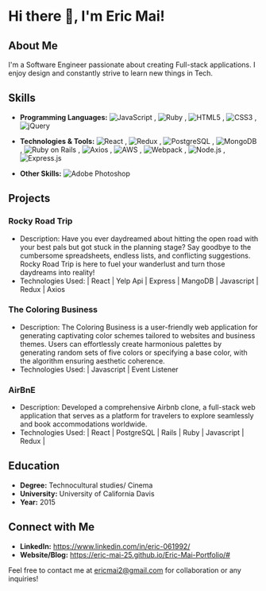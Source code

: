 <link rel="stylesheet" href="https://cdnjs.cloudflare.com/ajax/libs/font-awesome/5.15.4/css/all.min.css" integrity="sha512-XsP+9efayPNDfy0OV9fJzPwiB+LL3lgdbwzB9a/nT8wP7Fp8VK2ULcE+JlwYbEWmEjP2y8p043jY2RU7fAaLIw==" crossorigin="anonymous" referrerpolicy="no-referrer" />

# Hi there 👋, I'm Eric Mai!

## About Me
I'm a Software Engineer passionate about creating Full-stack applications. I enjoy design and constantly strive to learn new things in Tech.

## Skills
- **Programming Languages:** ![JavaScript](https://img.shields.io/badge/-JavaScript-yellow?logo=javascript&logoColor=white&style=flat) , ![Ruby](https://img.shields.io/badge/-Ruby-red?logo=ruby&logoColor=white&style=flat) , ![HTML5](https://img.shields.io/badge/-HTML5-orange?logo=html5&logoColor=white&style=flat) , ![CSS3](https://img.shields.io/badge/-CSS3-blue?logo=css3&logoColor=white&style=flat) , ![jQuery](https://img.shields.io/badge/-jQuery-blue?logo=jquery&logoColor=white&style=flat)



- **Technologies & Tools:** ![React](https://img.shields.io/badge/-React-blue?logo=react&logoColor=white&style=flat) , ![Redux](https://img.shields.io/badge/-Redux-purple?logo=redux&logoColor=white&style=flat) , ![PostgreSQL](https://img.shields.io/badge/-PostgreSQL-blue?logo=postgresql&logoColor=white&style=flat) , ![MongoDB](https://img.shields.io/badge/-MongoDB-green?logo=mongodb&logoColor=white&style=flat) , ![Ruby on Rails](https://img.shields.io/badge/-Rails-red?logo=ruby-on-rails&logoColor=white&style=flat) , ![Axios](https://img.shields.io/badge/-Axios-blue?logo=axios&logoColor=white&style=flat) , ![AWS](https://img.shields.io/badge/-AWS-orange?logo=amazon%20aws&logoColor=white&style=flat) , ![Webpack](https://img.shields.io/badge/-Webpack-8DD6F9?logo=webpack&logoColor=white&style=flat) , ![Node.js](https://img.shields.io/badge/-Node.js-339933?logo=node.js&logoColor=white&style=flat) ,![Express.js](https://img.shields.io/badge/-Express.js-000000?logo=express&logoColor=white&style=flat)


- **Other Skills:** ![Adobe Photoshop](https://img.shields.io/badge/-Adobe%20Photoshop-blue?logo=adobe%20photoshop&logoColor=white&style=flat) 

## Projects
### Rocky Road Trip
- Description: Have you ever daydreamed about hitting the open road with your best pals but got stuck in the planning stage? Say goodbye to the cumbersome spreadsheets, endless lists, and conflicting suggestions. Rocky Road Trip is here to fuel your wanderlust and turn those daydreams into reality!
- Technologies Used: |  React  |  Yelp Api |  Express  |  MangoDB  |  Javascript  |  Redux | Axios

### The Coloring Business
- Description: The Coloring Business is a user-friendly web application for generating captivating color schemes tailored to websites and business themes. Users can effortlessly create harmonious palettes by generating random sets of five colors or specifying a base color, with the algorithm ensuring aesthetic coherence.
- Technologies Used: |  Javascript  |  Event Listener

### AirBnE
- Description: Developed a comprehensive Airbnb clone, a full-stack web application that serves as a platform for travelers to explore seamlessly and book accommodations worldwide.
- Technologies Used: |  React  |  PostgreSQL  |  Rails  |  Ruby  |  Javascript  |  Redux  |

## Education
- **Degree:** Technocultural studies/ Cinema 
- **University:** University of California Davis
- **Year:** 2015

## Connect with Me
- **LinkedIn:** https://www.linkedin.com/in/eric-061992/
- **Website/Blog:** https://eric-mai-25.github.io/Eric-Mai-Portfolio/#

Feel free to contact me at ericmai2@gmail.com for collaboration or any inquiries!


<!--
**Eric-Mai-25/Eric-Mai-25** is a ✨ _special_ ✨ repository because its `README.md` (this file) appears on your GitHub profile.

Here are some ideas to get you started:

- 🔭 I’m currently working on ...
- 🌱 I’m currently learning ...
- 👯 I’m looking to collaborate on ...
- 🤔 I’m looking for help with ...
- 💬 Ask me about ...
- 📫 How to reach me: ...
- 😄 Pronouns: ...
- ⚡ Fun fact: ...
-->
